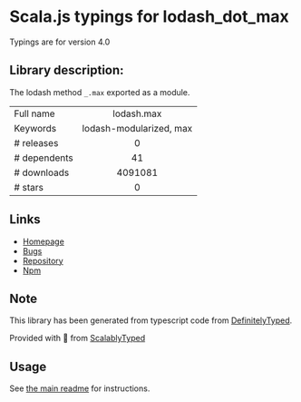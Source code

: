 
# Scala.js typings for lodash_dot_max

Typings are for version 4.0

## Library description:
The lodash method `_.max` exported as a module.

|                    |                 |
| ------------------ | :-------------: |
| Full name          | lodash.max |
| Keywords           | lodash-modularized, max |
| # releases         | 0 |
| # dependents       | 41 |
| # downloads        | 4091081 |
| # stars            | 0 |

## Links
- [Homepage](https://lodash.com/)
- [Bugs](https://github.com/lodash/lodash/issues)
- [Repository](https://github.com/lodash/lodash)
- [Npm](https://www.npmjs.com/package/lodash.max)
    


## Note
This library has been generated from typescript code from [DefinitelyTyped](https://definitelytyped.org).

Provided with :purple_heart: from [ScalablyTyped](https://github.com/oyvindberg/ScalablyTyped)

## Usage
See [the main readme](../../readme.md) for instructions.


